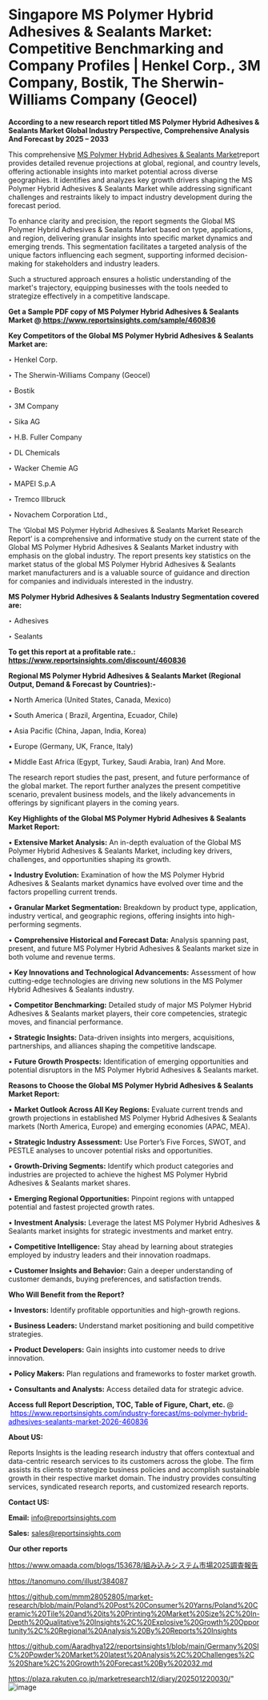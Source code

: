 # Singapore MS Polymer Hybrid Adhesives & Sealants Market: Competitive Benchmarking and Company Profiles | Henkel Corp., 3M Company, Bostik, The Sherwin-Williams Company (Geocel)

<strong>According to a new research report titled MS Polymer Hybrid Adhesives & Sealants Market Global Industry Perspective, Comprehensive Analysis And Forecast by 2025 – 2033</strong>

This comprehensive <a href=https://www.reportsinsights.com/sample/460836>MS Polymer Hybrid Adhesives & Sealants Market</a>report provides detailed revenue projections at global, regional, and country levels, offering actionable insights into market potential across diverse geographies. It identifies and analyzes key growth drivers shaping the MS Polymer Hybrid Adhesives & Sealants Market while addressing significant challenges and restraints likely to impact industry development during the forecast period.

To enhance clarity and precision, the report segments the Global MS Polymer Hybrid Adhesives & Sealants Market based on type, applications, and region, delivering granular insights into specific market dynamics and emerging trends. This segmentation facilitates a targeted analysis of the unique factors influencing each segment, supporting informed decision-making for stakeholders and industry leaders.

Such a structured approach ensures a holistic understanding of the market's trajectory, equipping businesses with the tools needed to strategize effectively in a competitive landscape.

<strong>Get a Sample PDF copy of MS Polymer Hybrid Adhesives & Sealants Market </strong><strong>@<a href=https://www.reportsinsights.com/sample/460836 style=color:#0000ff;> https://www.reportsinsights.com/sample/460836</a></strong></font>

<strong>Key Competitors of the Global MS Polymer Hybrid Adhesives & Sealants Market are:</strong>

‣ Henkel Corp.

‣ The Sherwin-Williams Company (Geocel)

‣ Bostik

‣ 3M Company

‣ Sika AG

‣ H.B. Fuller Company

‣ DL Chemicals

‣ Wacker Chemie AG

‣ MAPEI S.p.A

‣ Tremco Illbruck

‣ Novachem Corporation Ltd.,

The ‘Global MS Polymer Hybrid Adhesives & Sealants Market Research Report’ is a comprehensive and informative study on the current state of the Global MS Polymer Hybrid Adhesives & Sealants Market industry with emphasis on the global industry. The report presents key statistics on the market status of the global MS Polymer Hybrid Adhesives & Sealants market manufacturers and is a valuable source of guidance and direction for companies and individuals interested in the industry.

<strong>MS Polymer Hybrid Adhesives & Sealants Industry Segmentation covered are:</strong>

‣ Adhesives

‣ Sealants

<strong>To get this report at a profitable rate.: <a href=https://www.reportsinsights.com/discount/460836 style=color:#0000ff;>https://www.reportsinsights.com/discount/460836</a></strong></font>

<strong>Regional MS Polymer Hybrid Adhesives & Sealants Market (Regional Output, Demand &amp; Forecast by Countries):-</strong>

• North America (United States, Canada, Mexico)

• South America ( Brazil, Argentina, Ecuador, Chile)

• Asia Pacific (China, Japan, India, Korea)

• Europe (Germany, UK, France, Italy)

• Middle East Africa (Egypt, Turkey, Saudi Arabia, Iran) And More.

The research report studies the past, present, and future performance of the global market. The report further analyzes the present competitive scenario, prevalent business models, and the likely advancements in offerings by significant players in the coming years.

<strong>Key Highlights of the Global MS Polymer Hybrid Adhesives & Sealants Market Report:</strong>

• <strong>Extensive Market Analysis:</strong> An in-depth evaluation of the Global MS Polymer Hybrid Adhesives & Sealants Market, including key drivers, challenges, and opportunities shaping its growth.

• <strong>Industry Evolution:</strong> Examination of how the MS Polymer Hybrid Adhesives & Sealants market dynamics have evolved over time and the factors propelling current trends.

• <strong>Granular Market Segmentation:</strong> Breakdown by product type, application, industry vertical, and geographic regions, offering insights into high-performing segments.

• <strong>Comprehensive Historical and Forecast Data:</strong> Analysis spanning past, present, and future MS Polymer Hybrid Adhesives & Sealants market size in both volume and revenue terms.

• <strong>Key Innovations and Technological Advancements:</strong> Assessment of how cutting-edge technologies are driving new solutions in the MS Polymer Hybrid Adhesives & Sealants industry.

• <strong>Competitor Benchmarking:</strong> Detailed study of major MS Polymer Hybrid Adhesives & Sealants market players, their core competencies, strategic moves, and financial performance.

• <strong>Strategic Insights:</strong> Data-driven insights into mergers, acquisitions, partnerships, and alliances shaping the competitive landscape.

• <strong>Future Growth Prospects:</strong> Identification of emerging opportunities and potential disruptors in the MS Polymer Hybrid Adhesives & Sealants market.

<strong>Reasons to Choose the Global MS Polymer Hybrid Adhesives & Sealants Market Report:</strong>

• <strong>Market Outlook Across All Key Regions:</strong> Evaluate current trends and growth projections in established MS Polymer Hybrid Adhesives & Sealants markets (North America, Europe) and emerging economies (APAC, MEA).

• <strong>Strategic Industry Assessment:</strong> Use Porter’s Five Forces, SWOT, and PESTLE analyses to uncover potential risks and opportunities.

• <strong>Growth-Driving Segments:</strong> Identify which product categories and industries are projected to achieve the highest MS Polymer Hybrid Adhesives & Sealants market shares.

• <strong>Emerging Regional Opportunities:</strong> Pinpoint regions with untapped potential and fastest projected growth rates.

• <strong>Investment Analysis:</strong> Leverage the latest MS Polymer Hybrid Adhesives & Sealants market insights for strategic investments and market entry.

• <strong>Competitive Intelligence:</strong> Stay ahead by learning about strategies employed by industry leaders and their innovation roadmaps.

• <strong>Customer Insights and Behavior:</strong> Gain a deeper understanding of customer demands, buying preferences, and satisfaction trends.

<strong>Who Will Benefit from the Report?</strong>

• <strong>Investors:</strong> Identify profitable opportunities and high-growth regions.

• <strong>Business Leaders:</strong> Understand market positioning and build competitive strategies.

• <strong>Product Developers:</strong> Gain insights into customer needs to drive innovation.

• <strong>Policy Makers:</strong> Plan regulations and frameworks to foster market growth.

• <strong>Consultants and Analysts:</strong> Access detailed data for strategic advice.
</ul>
<strong>Access full Report Description, TOC, Table of Figure, Chart, etc. </strong>@  <a href=https://www.reportsinsights.com/industry-forecast/ms-polymer-hybrid-adhesives-sealants-market-2026-460836 style=color:#0000ff;>https://www.reportsinsights.com/industry-forecast/ms-polymer-hybrid-adhesives-sealants-market-2026-460836</a></font>

<strong><strong>About US</strong>:</strong>

Reports Insights is the leading research industry that offers contextual and data-centric research services to its customers across the globe. The firm assists its clients to strategize business policies and accomplish sustainable growth in their respective market domain. The industry provides consulting services, syndicated research reports, and customized research reports.

<strong>Contact US:</strong>

<p class=""""><b>Email:</b> <a href=mailto:info@reportsinsights.com>info@reportsinsights.com</a></p>
<p class=""""><b>Sales:</b> <a href=mailto:sales@reportsinsights.com>sales@reportsinsights.com</a></p>

<strong>Our other reports</strong>

<a href=https://www.omaada.com/blogs/153678/組み込みシステム市場2025調査報告>https://www.omaada.com/blogs/153678/組み込みシステム市場2025調査報告</a>

<a href=https://tanomuno.com/illust/384087>https://tanomuno.com/illust/384087</a>

<a href=https://github.com/mmm28052805/market-research/blob/main/Poland%20Post%20Consumer%20Yarns/Poland%20Ceramic%20Tile%20and%20its%20Printing%20Market%20Size%2C%20In-Depth%20Qualitative%20Insights%2C%20Explosive%20Growth%20Opportunity%2C%20Regional%20Analysis%20By%20Reports%20Insights>https://github.com/mmm28052805/market-research/blob/main/Poland%20Post%20Consumer%20Yarns/Poland%20Ceramic%20Tile%20and%20its%20Printing%20Market%20Size%2C%20In-Depth%20Qualitative%20Insights%2C%20Explosive%20Growth%20Opportunity%2C%20Regional%20Analysis%20By%20Reports%20Insights</a>

<a href=https://github.com/Aaradhya122/reportsinsights1/blob/main/Germany%20SIC%20Powder%20Market%20latest%20Analysis%2C%20Challenges%2C%20Share%2C%20Growth%20Forecast%20By%202032.md>https://github.com/Aaradhya122/reportsinsights1/blob/main/Germany%20SIC%20Powder%20Market%20latest%20Analysis%2C%20Challenges%2C%20Share%2C%20Growth%20Forecast%20By%202032.md</a>

<a href=https://plaza.rakuten.co.jp/marketresearch12/diary/202501220030/>https://plaza.rakuten.co.jp/marketresearch12/diary/202501220030/</a>"
![image](https://github.com/user-attachments/assets/48259cd1-8303-46a2-a8a3-9d97ca4477e1)
